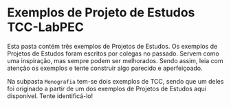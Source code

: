 # Exemplos de Projeto de Estudos TCC-LabPEC

Esta pasta contém três exemplos de Projetos de Estudos. Os exemplos de Projetos de Estudos foram escritos por colegas no passado. Servem como uma inspiração, mas sempre podem ser melhorados. Sendo assim, leia com atenção os exemplos e tente construir algo parecido e aperfeiçoado.

Na subpasta `Monografia` tem-se dois exemplos de TCC, sendo que um deles foi originado a partir de um dos exemplos de Projetos de Estudos aqui disponível. Tente identificá-lo!
